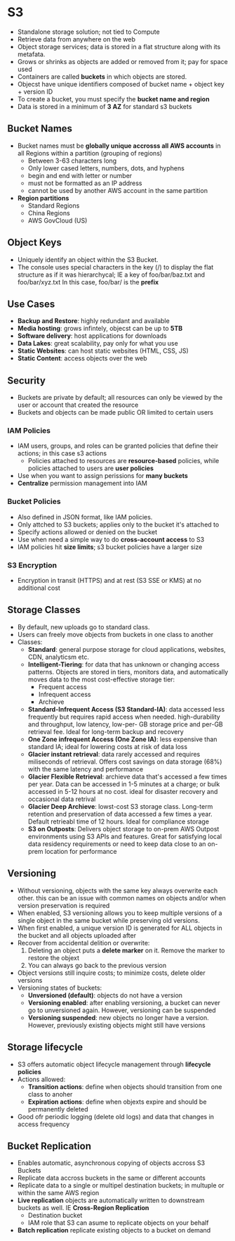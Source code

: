 # S3
* Standalone storage solution; not tied to Compute
* Retrieve data from anywhere on the web
* Object storage services; data is stored in a flat structure along with its metafata. 
* Grows or shrinks as objects are added or removed from it; pay for space used
* Containers are called **buckets** in which objects are stored. 
* Objecst have unique identifiers composed of bucket name + object key + version ID
* To create a bucket, you must specify the **bucket name and region**
* Data is stored in a minimum of **3 AZ** for standard s3 buckets

## Bucket Names
* Bucket names must be **globally unique accrosss all AWS accounts** in all Regions within a partition (grouping of regions)
  * Between 3-63 characters long
  * Only lower cased letters, numbers, dots, and hyphens
  * begin and end with letter or number
  * must not be formatted as an IP address
  * cannot be used by another AWS account in the same partition
* **Region partitions**
  * Standard Regions
  * China Regions
  * AWS GovCloud (US)

## Object Keys
* Uniquely identify an object within the S3 Bucket.
* The console uses special characters in the key (/) to display the flat structure  as if it was hierarchycal; IE a key of foo/bar/baz.txt and foo/bar/xyz.txt In this case, foo/bar/ is the **prefix**

## Use Cases
* **Backup and Restore**: highly redundant and available
* **Media hosting**: grows infintely, objecst can be up to **5TB**
* **Software delivery**: host applications for downloads
* **Data Lakes**: great scalability, pay only for what you use
* **Static Websites**: can host static websites (HTML, CSS, JS)
* **Static Content**: access objects over the web

## Security
* Buckets are private by default; all resources can only be viewed by the user or account that created the resource
* Buckets and objects can be made public OR limited to certain users

### IAM Policies
* IAM users, groups, and roles can be granted policies that define their actions; in this case s3 actions
  * Policies attached to resources are **resource-based** policies, while policies attached to users are **user policies**
* Use when you want to assign perissions for **many buckets**
* **Centralize** permission management into IAM
  
### Bucket Policies
* Also defined in JSON format, like IAM policies.
* Only attched to S3 buckets; applies only to the bucket it's attached to
* Specify actions allowed or denied on the bucket
* Use when need a simple way to do **cross-account access** to S3
* IAM policies hit **size limits**; s3 bucket policies have a larger size
  
### S3 Encryption
* Encryption in transit (HTTPS) and at rest (S3 SSE or KMS) at no additional cost
  
## Storage Classes
* By default, new uploads go to standard class.
* Users can freely move objects from buckets in one class to another
* Classes:
  * **Standard**: general purpose storage for cloud applications, websites, CDN, analyticsm etc.
  * **Intelligent-Tiering**: for data that has unknown or changing access patterns. Objects are stored in tiers, monitors data, and automatically moves data to the most cost-effective storage tier:
    * Frequent access
    * Infrequent access
    * Archieve
  * **Standard-Infrequent Access (S3 Standard-IA)**: data accessed less frequently but requires rapid access when needed. high-durability and throughput, low latency, low-per- GB storage price and per-GB retrieval fee. Ideal for long-term backup and recovery
  * **One Zone infrequent Access (One Zone IA)**: less expensive than standard IA; ideal for lowering costs at risk of data loss
  * **Glacier instant retrieval**: data rarely accessed and requires miliseconds of retrieval. Offers cost savings on data storage (68%) with the same latency and performance
  * **Glacier Flexible Retrieval**: archieve data that's accessed a few times per year. Data can be accessed in 1-5 minutes at a charge; or bulk accessed in 5-12 hours at no cost. ideal for disaster recovery and occasional data retrival
  * **Glacier Deep Archieve**: lowst-cost S3 storage class. Long-term retention and preservation of data accessed a few times a year. Default retrieabl time of 12 hours. Ideal for compliance storage
  * **S3 on Outposts**: Delivers object storage to on-prem AWS Outpost environments using S3 APIs and features. Great for satisfying local data residency requirements or need to keep data close to an on-prem location for performance
  
## Versioning
* Without versioning, objects with the same key always overwrite each other. this can be an issue with common names on objects and/or when version preservation is required
* When enabled, S3 versioning allows you to keep multiple versions of a single object in the same bucket while preserving old versions.
* When first enabled, a unique version ID is generated for ALL objects in the bucket and all objects uploaded after
* Recover from accidental delition or overwrite:
  1. Deleting an object puts a **delete marker** on it. Remove the marker to restore the objext
  2. You can always go back to the previous version
* Object versions still inquire costs; to minimize costs, delete older versions
* Versioning states of buckets:
  * **Unversioned (default)**: objects do not have a version
  * **Versioning enabled**: after enabling versioning, a bucket can never go to unversioned again. However, versioning can be suspended
  * **Versioning suspended**: new objects no longer have a version. However, previously existing objects might still have versions
  
## Storage lifecycle
* S3 offers automatic object lifecycle management through **lifecycle policies**
* Actions allowed:
  * **Transition actions**: define when objects should transition from one class to anoher
  * **Expiration actions**: define when objexts expire and should be permanently deleted
* Good ofr periodic logging (delete old logs) and data that changes in access frequency

## Bucket Replication
* Enables automatic, asynchronous copying of objects accross S3 Buckets
* Replicate data accross buckets in the same or different accounts
* Replicate data to a single or multipel destination buckets; in multuple or within the same AWS region
* **Live replication** objects are automatically written to downstream buckets as well. IE **Cross-Region Replication**
  * Destination bucket
  * IAM role that S3 can asume to replicate objects on your behalf
* **Batch replication** replicate existing objects to a bucket on demand